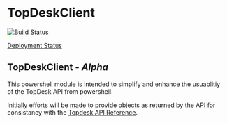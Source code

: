# TopDeskClient

[![Build Status](https://raybury.visualstudio.com/TopDeskClient/_apis/build/status/rbury.TopDeskClient?branchName=master)](https://raybury.visualstudio.com/TopDeskClient/_build/latest?definitionId=14&branchName=master)

[Deployment Status](https://vsrm.dev.azure.com/raybury/_apis/public/Release/badge/7ad54d4e-c3df-4e0d-93f3-d0a4e0499227/2/2)

## TopDeskClient - *Alpha*

This powershell module is intended to simplify and enhance the usuablitiy of the TopDesk API from powershell.

Initially efforts will be made to provide objects as returned by the API for consistancy with the [Topdesk API Reference](https://developers.topdesk.com/).
